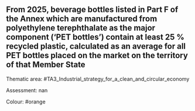 ## From 2025, beverage bottles listed in Part F of the Annex which are manufactured from polyethylene terephthalate as the major component (‘PET bottles’) contain at least 25 % recycled plastic, calculated as an average for all PET bottles placed on the market on the territory of that Member State

Thematic area: #TA3_Industrial_strategy_for_a_clean_and_circular_economy

Assessment: nan

Colour: #orange